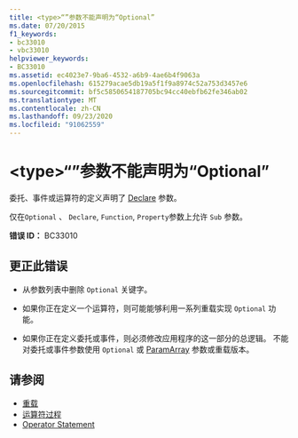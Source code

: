 ```yaml
---
title: <type>“”参数不能声明为“Optional”
ms.date: 07/20/2015
f1_keywords:
- bc33010
- vbc33010
helpviewer_keywords:
- BC33010
ms.assetid: ec4023e7-9ba6-4532-a6b9-4ae6b4f9063a
ms.openlocfilehash: 615279acae5db19a5f1f9a8974c52a753d3457e6
ms.sourcegitcommit: bf5c5850654187705bc94cc40ebfb62fe346ab02
ms.translationtype: MT
ms.contentlocale: zh-CN
ms.lasthandoff: 09/23/2020
ms.locfileid: "91062559"
---
```

# <a name="type-parameters-cannot-be-declared-optional"></a>\<type>“”参数不能声明为“Optional”

委托、事件或运算符的定义声明了 [Declare](../language-reference/modifiers/optional.md) 参数。  
  
 仅在`Optional` 、 `Declare`, `Function`, `Property`参数上允许 `Sub` 参数。  
  
 **错误 ID：** BC33010  
  
## <a name="to-correct-this-error"></a>更正此错误  
  
- 从参数列表中删除 `Optional` 关键字。  
  
- 如果你正在定义一个运算符，则可能能够利用一系列重载实现 `Optional` 功能。  
  
- 如果你正在定义委托或事件，则必须修改应用程序的这一部分的总逻辑。 不能对委托或事件参数使用 `Optional` 或 [ParamArray](../language-reference/modifiers/paramarray.md) 参数或重载版本。  
  
## <a name="see-also"></a>请参阅

- [重载](../language-reference/modifiers/overloads.md)
- [运算符过程](../programming-guide/language-features/procedures/operator-procedures.md)
- [Operator Statement](../language-reference/statements/operator-statement.md)
